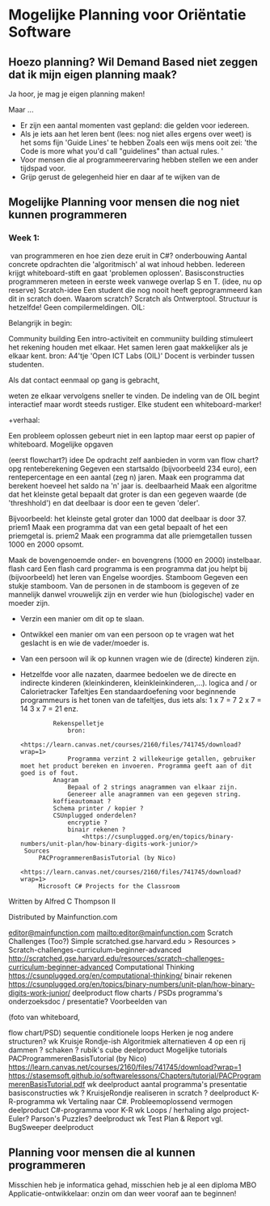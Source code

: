 # Mogelijke Planning voor Oriëntatie Software

## Hoezo planning? Wil Demand Based niet zeggen dat ik mijn eigen planning maak?
Ja hoor, je mag je eigen planning maken!

Maar ...
- Er zijn een aantal momenten vast gepland: die gelden voor iedereen.
- Als je iets aan het leren bent (lees: nog niet alles ergens over weet) is het soms fijn 'Guide Lines' te hebben
Zoals een wijs mens ooit zei: 'the Code is more what you'd call "guidelines" than actual rules. '
- Voor mensen die al programmeerervaring hebben stellen we een ander tijdspad voor.
- Grijp gerust de gelegenheid hier en daar af te wijken van de

## Mogelijke Planning voor mensen die nog niet kunnen programmeren

### Week 1:
  van programmeren en hoe zien deze eruit in C#?
        onderbouwing
            Aantal concrete opdrachten die 'algoritmisch' al wat inhoud hebben.
            Iedereen krijgt whiteboard-stift en gaat 'problemen oplossen'.
            Basisconstructies programmeren meteen in eerste week vanwege overlap S en T.
            (idee, nu op reserve)
                Scratch-idee
                    Een student die nog nooit heeft geprogrammeerd kan dit in scratch doen.
                    Waarom scratch?
                        Scratch als Ontwerptool.
                        Structuur is hetzelfde!
                        Geen compilermeldingen.
            OIL:

 Belangrijk in begin:

 Community building
                Een intro-activiteit en communiity building stimuleert het rekening houden met elkaar.
Het samen leren gaat makkelijker als je elkaar kent.
                bron: A4'tje 'Open ICT Labs (OIL)'
                    Docent is verbinder tussen studenten. 

 Als dat contact eenmaal op gang is gebracht,

 weten ze elkaar vervolgens sneller te vinden.
                    De indeling van de OIL begint interactief maar wordt steeds rustiger.
            Elke student een whiteboard-marker!

 +verhaal:

 Een probleem oplossen gebeurt niet in een laptop maar eerst op papier of whiteboard.
        Mogelijke opgaven

 (eerst flowchart?)
            idee
                De opdracht zelf aanbieden in vorm van flow chart? 
            opg
                renteberekening
                    Gegeven een startsaldo (bijvoorbeeld 234 euro), een rentepercentage en een aantal (zeg n) jaren. Maak een programma dat berekent hoeveel het saldo na 'n' jaar is.
                deelbaarheid
                    Maak een algoritme dat het kleinste getal bepaalt dat groter is dan een gegeven waarde (de 'threshhold') en dat deelbaar is door een te geven 'deler'.

 Bijvoorbeeld: het kleinste getal groter dan 1000 dat deelbaar is door 37.
                priem1
                    Maak een programma dat van een getal bepaalt of het een priemgetal is.
                priem2
                    Maak een programma dat alle priemgetallen tussen 1000 en 2000 opsomt. 

 Maak de bovengenoemde onder- en bovengrens (1000 en 2000) instelbaar.
                flash card
                    Een flash card programma is een programma dat jou helpt bij
(bijvoorbeeld) het leren van Engelse woordjes.
                Stamboom
                    Gegeven een stukje stamboom. Van de personen in de stamboom is gegeven of ze mannelijk danwel vrouwelijk zijn en verder wie hun (biologische) vader en moeder zijn.

 - Verzin een manier om dit op te slaan.

 - Ontwikkel een manier om van een persoon op te vragen wat het geslacht is en wie de vader/moeder is.

 - Van een persoon wil ik op kunnen vragen wie de (directe) kinderen zijn.

 - Hetzelfde voor alle nazaten, daarmee bedoelen we de directe en indirecte kinderen (kleinkinderen, kleinkleinkinderen,...).
                logica
                    and / or
                Calorietracker
                Tafeltjes
                    Een standaardoefening voor beginnende programmeurs is het tonen van de tafeltjes, dus iets als:
1 x 7 = 7
2 x 7 = 14
3 x 7 = 21
enz.

                Rekenspelletje
                    bron:
                        <https://learn.canvas.net/courses/2160/files/741745/download?wrap=1>
                    Programma verzint 2 willekeurige getallen, gebruiker moet het product bereken en invoeren. Programma geeft aan of dit goed is of fout.
                Anagram
                    Bepaal of 2 strings anagrammen van elkaar zijn.
                    Genereer alle anagrammen van een gegeven string.
                koffieautomaat ?
                Schema printer / kopier ?
                CSUnplugged onderdelen?
                    encryptie ?
                    binair rekenen ?
                        <https://csunplugged.org/en/topics/binary-numbers/unit-plan/how-binary-digits-work-junior/>
        Sources
            PACProgrammerenBasisTutorial (by Nico)
                <https://learn.canvas.net/courses/2160/files/741745/download?wrap=1>
            Microsoft C# Projects for the Classroom

 Written by Alfred C Thompson II

 Distributed by Mainfunction.com

 editor@mainfunction.com <mailto:editor@mainfunction.com>
            Scratch Challenges
                (Too?) Simple
                    scratched.gse.harvard.edu > Resources > Scratch-challenges-curriculum-beginner-advanced <http://scratched.gse.harvard.edu/resources/scratch-challenges-curriculum-beginner-advanced>
            Computational Thinking
                <https://csunplugged.org/en/computational-thinking/>
            binair rekenen
                <https://csunplugged.org/en/topics/binary-numbers/unit-plan/how-binary-digits-work-junior/>
    deelproduct
        flow charts / PSDs
            programma's
        onderzoeksdoc / presentatie?
            Voorbeelden van

 (foto van whiteboard,

 flow chart/PSD)
                sequentie
                conditionele
                loops
                Herken je nog andere structuren?
wk
    Kruisje Rondje-ish
        Algoritmiek
        alternatieven
            4 op een rij
            dammen ?
            schaken ?
            rubik's cube
    deelproduct
    Mogelijke tutorials
        PACProgrammerenBasisTutorial (by Nico)
            <https://learn.canvas.net/courses/2160/files/741745/download?wrap=1>
            <https://stasemsoft.github.io/softwarelessons/Chapters/tutorial/PACProgrammerenBasisTutorial.pdf>
wk
    deelproduct
        aantal programma's
        presentatie basisconstructies
wk
    ? KruisjeRondje realiseren in scratch ?
    deelproduct
        K-R-programma
wk
    Vertaling naar C#.
    Probleemoplossend vermogen
    deelproduct
        C#-programma voor K-R
wk
    Loops / herhaling
        algo
            project-Euler?
        Parson's Puzzles?
    deelproduct
wk
    Test Plan & Report
        vgl. BugSweeper
    deelproduct


##  Planning voor mensen die al kunnen programmeren
Misschien heb je informatica gehad, misschien heb je al een diploma MBO Applicatie-ontwikkelaar:
onzin om dan weer vooraf aan te beginnen!
